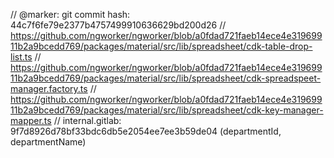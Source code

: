 // @marker: git commit hash: 44c7f6fe79e2377b4757499910636629bd200d26
// https://github.com/ngworker/ngworker/blob/a0fdad721faeb14ece4e31969911b2a9bcedd769/packages/material/src/lib/spreadsheet/cdk-table-drop-list.ts
// https://github.com/ngworker/ngworker/blob/a0fdad721faeb14ece4e31969911b2a9bcedd769/packages/material/src/lib/spreadsheet/cdk-spreadspeet-manager.factory.ts
// https://github.com/ngworker/ngworker/blob/a0fdad721faeb14ece4e31969911b2a9bcedd769/packages/material/src/lib/spreadsheet/cdk-key-manager-mapper.ts
// internal.gitlab: 9f7d8926d78bf33bdc6db5e2054ee7ee3b59de04 (departmentId, departmentName)
